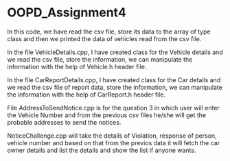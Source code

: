 ﻿# OOPD_Assignment4
In this code, we have read the csv file, store its data to the array of type class and then we printed the data of vehicles read from the csv file.

In the file VehicleDetails.cpp, I have created class for the Vehicle details and we read the csv file, store the information, we can manipulate the information with the help of Vehicle.h header file.

In the file CarReportDetails.cpp, I have created class for the Car details and we read the csv file of report data, store the information, we can manipulate the information with the help of CarReport.h header file.

File AddressToSendNotice.cpp is for the question 3 in which user will enter the Vehicle Number and from the previous csv files he/she will get the probable addresses to send the notices.

NoticeChallenge.cpp will take the details of Violation, response of person, vehicle number and based on that from the previos data it will fetch the car owner details and list the details and show the list if anyone wants.
